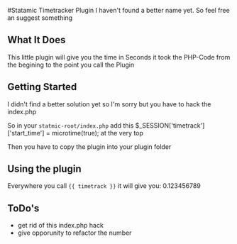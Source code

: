 #Statamic Timetracker Plugin
I haven't found a better name yet. So feel free an suggest something

## What It Does
This little plugin will give you the time in Seconds it took the PHP-Code from the begining to the point you call the Plugin

## Getting Started
I didn't find a better solution yet so I'm sorry but you have to hack the index.php
  
So in your `statmic-root/index.php` add this
    $_SESSION['timetrack']['start_time'] = microtime(true);
at the very top

Then you have to copy the plugin into your plugin folder

## Using the plugin
Everywhere you call `{{ timetrack }}` it will give you:
    <span id="trackedTime">0.123456789</span>


## ToDo's
- get rid of this index.php hack
- give opporunity to refactor the number

